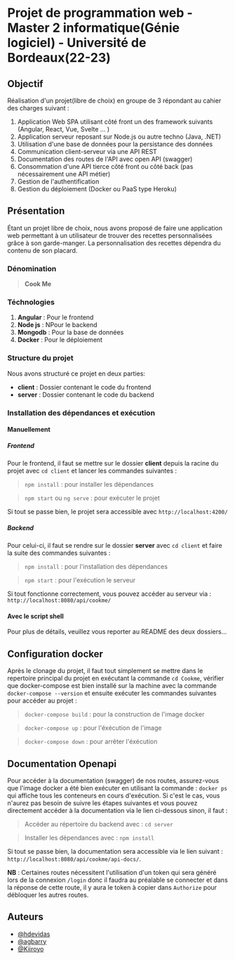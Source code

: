 # Projet de programmation web - Master 2 informatique(Génie logiciel) - Université de Bordeaux(22-23)




## Objectif

Réalisation d'un projet(libre de choix) en groupe de 3 répondant au cahier des charges suivant :
1. Application Web SPA utilisant côté front un des framework suivants (Angular, React, Vue, Svelte ... ) 
2. Application serveur reposant sur Node.js ou autre techno (Java, .NET)
3. Utilisation d'une base de données pour la persistance des données
4. Communication client-serveur via une API REST
4. Documentation des routes de l'API avec open API (swagger)  
5. Consommation d'une API tierce côté front ou côté back (pas nécessairement une API métier)
6. Gestion de l'authentification 
7. Gestion du déploiement (Docker ou PaaS type Heroku)




## Présentation

Étant un projet libre de choix, nous avons proposé de faire une application web permettant à un utilisateur de 
trouver des recettes personnalisées grâce à son garde-manger. La personnalisation des recettes dépendra du 
contenu de son placard.




### Dénomination

> **Cook Me**




### Téchnologies

1. **Angular** : Pour le frontend
2. **Node js** : NPour le backend
3. **Mongodb** : Pour la base de données
4. **Docker** : Pour le déploiement




### Structure du projet

Nous avons structuré ce projet en deux parties:
- **client** : Dossier contenant le code du frontend
- **server** : Dossier contenant le code du backend




### Installation des dépendances et exécution

#### Manuellement

##### Frontend

Pour le frontend, il faut se mettre sur le dossier **client** depuis la racine du projet avec `cd client` et lancer les commandes suivantes :

> ` npm install ` : pour installer les dépendances

> ` npm start ` ou ` ng serve ` : pour exécuter le projet

Si tout se passe bien, le projet sera accessible avec ` http://localhost:4200/ `



##### Backend

Pour celui-ci, il faut se rendre sur le dossier **server** avec ` cd client ` et faire la suite des commandes suivantes :

> ` npm install ` : pour l'installation des dépendances

> ` npm start ` : pour l'exécution le serveur

Si tout fonctionne correctement, vous pouvez accéder au serveur via : ` http://localhost:8080/api/cookme/ `


#### Avec le script shell

Pour plus de détails, veuillez vous reporter au README des deux dossiers...





## Configuration docker

Après le clonage du projet, il faut tout simplement se mettre dans le repertoire principal du projet en exécutant la commande `cd Cookme`, vérifier que docker-compose est bien installé sur la machine avec la commande `docker-compose --version` et ensuite exécuter les commandes suivantes pour accéder au projet :

  > ` docker-compose build ` : pour la construction de l'image docker

  > ` docker-compose up ` : pour l'éxécution de l'image
  
  > ` docker-compose down ` : pour arrêter l'éxécution
  
  
  
## Documentation Openapi

Pour accéder à la documentation (swagger) de nos routes, assurez-vous que l'image docker a été bien exécuter en utilisant la commande : ` docker ps ` qui affiche tous les conteneurs en cours d'exécution. Si c'est le cas, vous n'aurez pas besoin de suivre les étapes suivantes et vous pouvez directement accéder à la documentation via le lien ci-dessous sinon, il faut :

> Accéder au répertoire du backend avec : ` cd server `

> Installer les dépendances avec : ` npm install `

Si tout se passe bien, la documentation sera accessible via le lien suivant : ` http://localhost:8080/api/cookme/api-docs/ `.

**NB** : Certaines routes nécessitent l'utilisation d'un token qui sera généré lors de la connexion `/login` donc il faudra au préalable se connecter et dans la réponse de cette route, il y aura le token à copier dans `Authorize` pour débloquer les autres routes.




## Auteurs

- [@hdevidas](https://github.com/hdevidas)
- [@agbarry](https://www.github.com/agbarry)
- [@Kiiroyo](https://github.com/Kiiroyo)
